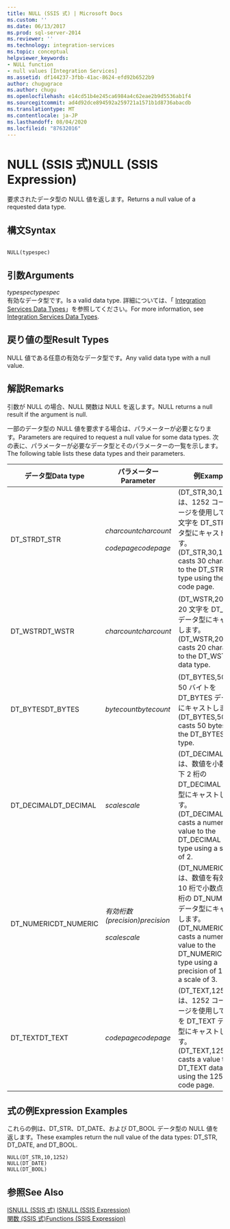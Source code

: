 ```yaml
---
title: NULL (SSIS 式) | Microsoft Docs
ms.custom: ''
ms.date: 06/13/2017
ms.prod: sql-server-2014
ms.reviewer: ''
ms.technology: integration-services
ms.topic: conceptual
helpviewer_keywords:
- NULL function
- null values [Integration Services]
ms.assetid: df144237-3fbb-41ac-8624-efd92b6522b9
author: chugugrace
ms.author: chugu
ms.openlocfilehash: e14cd51b4e245ca6984a4c62eae2b9d5536ab1f4
ms.sourcegitcommit: ad4d92dce894592a259721a1571b1d8736abacdb
ms.translationtype: MT
ms.contentlocale: ja-JP
ms.lasthandoff: 08/04/2020
ms.locfileid: "87632016"
---
```

# <a name="null-ssis-expression"></a><span data-ttu-id="aad15-102">NULL (SSIS 式)</span><span class="sxs-lookup"><span data-stu-id="aad15-102">NULL (SSIS Expression)</span></span>
  <span data-ttu-id="aad15-103">要求されたデータ型の NULL 値を返します。</span><span class="sxs-lookup"><span data-stu-id="aad15-103">Returns a null value of a requested data type.</span></span>  
  
## <a name="syntax"></a><span data-ttu-id="aad15-104">構文</span><span class="sxs-lookup"><span data-stu-id="aad15-104">Syntax</span></span>  
  
```  
  
NULL(typespec)  
```  
  
## <a name="arguments"></a><span data-ttu-id="aad15-105">引数</span><span class="sxs-lookup"><span data-stu-id="aad15-105">Arguments</span></span>  
 <span data-ttu-id="aad15-106">*typespec*</span><span class="sxs-lookup"><span data-stu-id="aad15-106">*typespec*</span></span>  
 <span data-ttu-id="aad15-107">有効なデータ型です。</span><span class="sxs-lookup"><span data-stu-id="aad15-107">Is a valid data type.</span></span> <span data-ttu-id="aad15-108">詳細については、「 [Integration Services Data Types](../data-flow/integration-services-data-types.md)」を参照してください。</span><span class="sxs-lookup"><span data-stu-id="aad15-108">For more information, see [Integration Services Data Types](../data-flow/integration-services-data-types.md).</span></span>  
  
## <a name="result-types"></a><span data-ttu-id="aad15-109">戻り値の型</span><span class="sxs-lookup"><span data-stu-id="aad15-109">Result Types</span></span>  
 <span data-ttu-id="aad15-110">NULL 値である任意の有効なデータ型です。</span><span class="sxs-lookup"><span data-stu-id="aad15-110">Any valid data type with a null value.</span></span>  
  
## <a name="remarks"></a><span data-ttu-id="aad15-111">解説</span><span class="sxs-lookup"><span data-stu-id="aad15-111">Remarks</span></span>  
 <span data-ttu-id="aad15-112">引数が NULL の場合、NULL 関数は NULL を返します。</span><span class="sxs-lookup"><span data-stu-id="aad15-112">NULL returns a null result if the argument is null.</span></span>  
  
 <span data-ttu-id="aad15-113">一部のデータ型の NULL 値を要求する場合は、パラメーターが必要となります。</span><span class="sxs-lookup"><span data-stu-id="aad15-113">Parameters are required to request a null value for some data types.</span></span> <span data-ttu-id="aad15-114">次の表に、パラメーターが必要なデータ型とそのパラメーターの一覧を示します。</span><span class="sxs-lookup"><span data-stu-id="aad15-114">The following table lists these data types and their parameters.</span></span>  
  
|<span data-ttu-id="aad15-115">データ型</span><span class="sxs-lookup"><span data-stu-id="aad15-115">Data type</span></span>|<span data-ttu-id="aad15-116">パラメーター</span><span class="sxs-lookup"><span data-stu-id="aad15-116">Parameter</span></span>|<span data-ttu-id="aad15-117">例</span><span class="sxs-lookup"><span data-stu-id="aad15-117">Example</span></span>|  
|---------------|---------------|-------------|  
|<span data-ttu-id="aad15-118">DT_STR</span><span class="sxs-lookup"><span data-stu-id="aad15-118">DT_STR</span></span>|<span data-ttu-id="aad15-119">*charcount*</span><span class="sxs-lookup"><span data-stu-id="aad15-119">*charcount*</span></span><br /><br /> <span data-ttu-id="aad15-120">*codepage*</span><span class="sxs-lookup"><span data-stu-id="aad15-120">*codepage*</span></span>|<span data-ttu-id="aad15-121">(DT_STR,30,1252) は、1252 コード ページを使用して、30 文字を DT_STR データ型にキャストします。</span><span class="sxs-lookup"><span data-stu-id="aad15-121">(DT_STR,30,1252) casts 30 characters to the DT_STR data type using the 1252 code page.</span></span>|  
|<span data-ttu-id="aad15-122">DT_WSTR</span><span class="sxs-lookup"><span data-stu-id="aad15-122">DT_WSTR</span></span>|<span data-ttu-id="aad15-123">*charcount*</span><span class="sxs-lookup"><span data-stu-id="aad15-123">*charcount*</span></span>|<span data-ttu-id="aad15-124">(DT_WSTR,20) は、20 文字を DT_WSTR データ型にキャストします。</span><span class="sxs-lookup"><span data-stu-id="aad15-124">(DT_WSTR,20) casts 20 characters to the DT_WSTR data type.</span></span>|  
|<span data-ttu-id="aad15-125">DT_BYTES</span><span class="sxs-lookup"><span data-stu-id="aad15-125">DT_BYTES</span></span>|<span data-ttu-id="aad15-126">*bytecount*</span><span class="sxs-lookup"><span data-stu-id="aad15-126">*bytecount*</span></span>|<span data-ttu-id="aad15-127">(DT_BYTES,50) は、50 バイトを DT_BYTES データ型にキャストします。</span><span class="sxs-lookup"><span data-stu-id="aad15-127">(DT_BYTES,50) casts 50 bytes to the DT_BYTES data type.</span></span>|  
|<span data-ttu-id="aad15-128">DT_DECIMAL</span><span class="sxs-lookup"><span data-stu-id="aad15-128">DT_DECIMAL</span></span>|<span data-ttu-id="aad15-129">*scale*</span><span class="sxs-lookup"><span data-stu-id="aad15-129">*scale*</span></span>|<span data-ttu-id="aad15-130">(DT_DECIMAL,2) は、数値を小数点以下 2 桁の DT_DECIMAL データ型にキャストします。</span><span class="sxs-lookup"><span data-stu-id="aad15-130">(DT_DECIMAL,2) casts a numeric value to the DT_DECIMAL data type using a scale of 2.</span></span>|  
|<span data-ttu-id="aad15-131">DT_NUMERIC</span><span class="sxs-lookup"><span data-stu-id="aad15-131">DT_NUMERIC</span></span>|<span data-ttu-id="aad15-132">*有効桁数 (precision)*</span><span class="sxs-lookup"><span data-stu-id="aad15-132">*precision*</span></span><br /><br /> <span data-ttu-id="aad15-133">*scale*</span><span class="sxs-lookup"><span data-stu-id="aad15-133">*scale*</span></span>|<span data-ttu-id="aad15-134">(DT_NUMERIC,10,3) は、数値を有効桁数 10 桁で小数点以下 3 桁の DT_NUMERIC データ型にキャストします。</span><span class="sxs-lookup"><span data-stu-id="aad15-134">(DT_NUMERIC,10,3) casts a numeric value to the DT_NUMERIC data type using a precision of 10 and a scale of 3.</span></span>|  
|<span data-ttu-id="aad15-135">DT_TEXT</span><span class="sxs-lookup"><span data-stu-id="aad15-135">DT_TEXT</span></span>|<span data-ttu-id="aad15-136">*codepage*</span><span class="sxs-lookup"><span data-stu-id="aad15-136">*codepage*</span></span>|<span data-ttu-id="aad15-137">(DT_TEXT,1252) は、1252 コード ページを使用して、値を DT_TEXT データ型にキャストします。</span><span class="sxs-lookup"><span data-stu-id="aad15-137">(DT_TEXT,1252) casts a value to the DT_TEXT data type using the 1252 code page.</span></span>|  
  
## <a name="expression-examples"></a><span data-ttu-id="aad15-138">式の例</span><span class="sxs-lookup"><span data-stu-id="aad15-138">Expression Examples</span></span>  
 <span data-ttu-id="aad15-139">これらの例は、DT_STR、DT_DATE、および DT_BOOL データ型の NULL 値を返します。</span><span class="sxs-lookup"><span data-stu-id="aad15-139">These examples return the null value of the data types: DT_STR, DT_DATE, and DT_BOOL.</span></span>  
  
```  
NULL(DT_STR,10,1252)  
NULL(DT_DATE)  
NULL(DT_BOOL)  
```  
  
## <a name="see-also"></a><span data-ttu-id="aad15-140">参照</span><span class="sxs-lookup"><span data-stu-id="aad15-140">See Also</span></span>  
 <span data-ttu-id="aad15-141">[ISNULL &#40;SSIS 式&#41;](null-ssis-expression.md) </span><span class="sxs-lookup"><span data-stu-id="aad15-141">[ISNULL &#40;SSIS Expression&#41;](null-ssis-expression.md) </span></span>  
 [<span data-ttu-id="aad15-142">関数 (SSIS 式)</span><span class="sxs-lookup"><span data-stu-id="aad15-142">Functions &#40;SSIS Expression&#41;</span></span>](functions-ssis-expression.md)  
  
  
